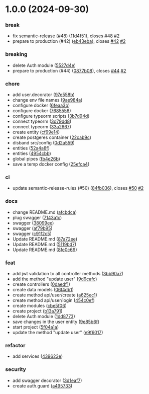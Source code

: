 # 1.0.0 (2024-09-30)


### break

* fix semantic-release (#48) ([11d4f51](https://github.com/GRD-1/CueCards-backend-demo/commit/11d4f516e8ac803790716493613d5348e63a26ca)), closes [#48](https://github.com/GRD-1/CueCards-backend-demo/issues/48) [#2](https://github.com/GRD-1/CueCards-backend-demo/issues/2)
* prepare to production (#42) ([eb43eba](https://github.com/GRD-1/CueCards-backend-demo/commit/eb43eba0da4c75ab0ce9197d1e65f301a1891ca8)), closes [#42](https://github.com/GRD-1/CueCards-backend-demo/issues/42) [#2](https://github.com/GRD-1/CueCards-backend-demo/issues/2)

### breaking

* delete Auth module ([5527d4e](https://github.com/GRD-1/CueCards-backend-demo/commit/5527d4e7d7cfde3ef4d9d023d2067ed832f02a6b))
* prepare to production (#44) ([0877b08](https://github.com/GRD-1/CueCards-backend-demo/commit/0877b0863e2d8ae0bcc3d4b89a529f4fb22aa81e)), closes [#44](https://github.com/GRD-1/CueCards-backend-demo/issues/44) [#2](https://github.com/GRD-1/CueCards-backend-demo/issues/2)

### chore

* add user.decorator ([97e558b](https://github.com/GRD-1/CueCards-backend-demo/commit/97e558b86736e33b4e0ac8e9d79013790318c2ac))
* change env file names ([9ae984a](https://github.com/GRD-1/CueCards-backend-demo/commit/9ae984adeee615959b70559bb8191a5fbc5940fc))
* configure docker ([6feaa3b](https://github.com/GRD-1/CueCards-backend-demo/commit/6feaa3b63b2cc148f830c49c4f20b33b7ad1a1d9))
* configure docker ([7685556](https://github.com/GRD-1/CueCards-backend-demo/commit/7685556bd07cb0dabf70a5a0e1f62df6df224c1b))
* configure typeorm scripts ([3b7d94d](https://github.com/GRD-1/CueCards-backend-demo/commit/3b7d94daa6964015f40296b6afe3b674019fb375))
* connect typeorm ([3d79dd8](https://github.com/GRD-1/CueCards-backend-demo/commit/3d79dd8cf57d9e475c9002d206b182bde5aa2669))
* connect typeorm ([33a2667](https://github.com/GRD-1/CueCards-backend-demo/commit/33a266794fee50c0214098e628082270f6515bba))
* create entity ([cf99e14](https://github.com/GRD-1/CueCards-backend-demo/commit/cf99e14d9a0c5423c359e3793f03525a1f75ba93))
* create postgeres container ([22cab9c](https://github.com/GRD-1/CueCards-backend-demo/commit/22cab9ca6e67c3bd4f8a6dd42ddc77214555593a))
* disband src/config ([0d2a559](https://github.com/GRD-1/CueCards-backend-demo/commit/0d2a559a065229200ed8f95d90a78c853702f47f))
* entities ([52a4a8f](https://github.com/GRD-1/CueCards-backend-demo/commit/52a4a8f02e40695bd48fd020eea6159f6e1b79d4))
* entities ([4954cbb](https://github.com/GRD-1/CueCards-backend-demo/commit/4954cbb393ef29aa86f5c708920f684f8afd664f))
* global pipes ([fb4e26b](https://github.com/GRD-1/CueCards-backend-demo/commit/fb4e26bb9e8fa729a54c1acfe04ea25bb036bf5e))
* save a temp docker config ([25efca4](https://github.com/GRD-1/CueCards-backend-demo/commit/25efca46b99d9bec73b03198a485bfab0d7ff4f7))

### ci

* update semantic-release-rules (#50) ([84fb036](https://github.com/GRD-1/CueCards-backend-demo/commit/84fb036af37e1f4dafea75e1ed8564ae24d6e045)), closes [#50](https://github.com/GRD-1/CueCards-backend-demo/issues/50) [#2](https://github.com/GRD-1/CueCards-backend-demo/issues/2)

### docs

* change README.md ([afcbdca](https://github.com/GRD-1/CueCards-backend-demo/commit/afcbdca8e4f494c045040c0b4829e384947bc2c6))
* plug swagger ([7143a1c](https://github.com/GRD-1/CueCards-backend-demo/commit/7143a1ce96160b9ec106e14bc3c3d1c6ea74b1ec))
* swagger ([38099ee](https://github.com/GRD-1/CueCards-backend-demo/commit/38099ee837b7aa8f05a514a5a06fa4f6a3902dc3))
* swagger ([af79b95](https://github.com/GRD-1/CueCards-backend-demo/commit/af79b951d39645e72aa4e832b782e41d7f25e255))
* swagger ([c91f2c5](https://github.com/GRD-1/CueCards-backend-demo/commit/c91f2c53c93799669728d4a6e4d066b891a5e4d9))
* Update README.md ([87a72ee](https://github.com/GRD-1/CueCards-backend-demo/commit/87a72eec14c093a3608aa846c805b3a6b7470129))
* Update README.md ([5119bd7](https://github.com/GRD-1/CueCards-backend-demo/commit/5119bd74dad867b2ef77678ef06dc6fd2a8679f5))
* Update README.md ([8fe0c69](https://github.com/GRD-1/CueCards-backend-demo/commit/8fe0c699fdb2f0e3027d2647cd06612d0e0b7b42))

### feat

* add jwt validation to all controller methods ([3bb90a7](https://github.com/GRD-1/CueCards-backend-demo/commit/3bb90a7d620cec2f014ea80aa494ef8a74f0c99a))
* add the method "update user" ([9d9cafc](https://github.com/GRD-1/CueCards-backend-demo/commit/9d9cafce63999dd73dcbf9d38639142fa78c5c75))
* create controllers ([0daedf1](https://github.com/GRD-1/CueCards-backend-demo/commit/0daedf1473058c35124d64c0e21baa61883fbb50))
* create data models ([06f4db1](https://github.com/GRD-1/CueCards-backend-demo/commit/06f4db1de96627e5ef4bc7f2aef88abd56759a69))
* create method api/user/create ([a625ec1](https://github.com/GRD-1/CueCards-backend-demo/commit/a625ec19fec7d4d5f6a4d014b0085bdbe2a48b2c))
* create method api/user/login ([454c0ef](https://github.com/GRD-1/CueCards-backend-demo/commit/454c0ef27f3b4931c8c706c95636bfac5c22cd60))
* create modules ([cbe5f06](https://github.com/GRD-1/CueCards-backend-demo/commit/cbe5f06d6d649296461969e6df803d794c949926))
* create project ([b13a791](https://github.com/GRD-1/CueCards-backend-demo/commit/b13a791fedea6807c58135425d22a748e7553822))
* delete Auth module ([1dd8773](https://github.com/GRD-1/CueCards-backend-demo/commit/1dd8773361214d254b5f621987cbdf1f47a57dfe))
* save changes in the user entity ([9e85b6f](https://github.com/GRD-1/CueCards-backend-demo/commit/9e85b6f2214f58b05353e09376f33f2bf65eb9c2))
* start project ([5f04a1a](https://github.com/GRD-1/CueCards-backend-demo/commit/5f04a1a4d18ae77ba157f5fa626c407ecbb0089f))
* update the method "update user" ([e9f6017](https://github.com/GRD-1/CueCards-backend-demo/commit/e9f60179c3d86308199433fcffd7786e26f6f1eb))

### refactor

* add services ([439623e](https://github.com/GRD-1/CueCards-backend-demo/commit/439623ed41d9c419eac4824a55307598203f320c))

### security

* add swagger decorator ([3d1eaf7](https://github.com/GRD-1/CueCards-backend-demo/commit/3d1eaf799f3cee2a75f1f9121f58315f8d95412c))
* create auth.guard ([a495733](https://github.com/GRD-1/CueCards-backend-demo/commit/a495733adceb3232932a2455ff328b2248dc9bad))
